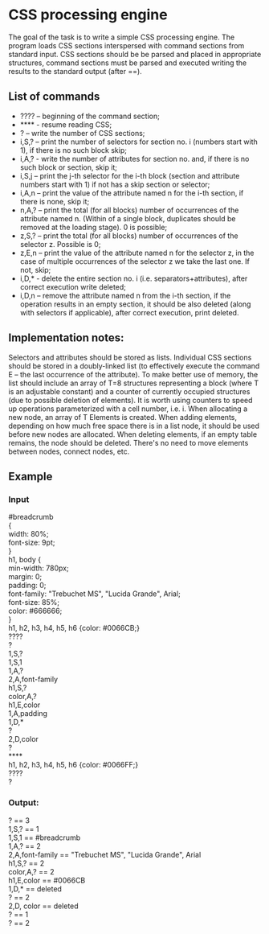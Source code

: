 # CSS processing engine
The goal of the task is to write a simple CSS processing engine. The program
loads CSS sections interspersed with command sections from standard input. CSS sections should be
be parsed and placed in appropriate structures, command sections must be parsed and executed
writing the results to the standard output (after ==).
## List of commands
- ???? – beginning of the command section;
- **** - resume reading CSS;
- ? – write the number of CSS sections;
- i,S,? – print the number of selectors for section no. i (numbers start with 1), if there is no such block
skip;
- i,A,? - write the number of attributes for section no. and, if there is no such block or section, skip it;
- i,S,j – print the j-th selector for the i-th block (section and attribute numbers start with 1) if not
has a skip section or selector;
- i,A,n – print the value of the attribute named n for the i-th section, if there is none, skip it;
- n,A,? – print the total (for all blocks) number of occurrences of the attribute named n. (Within
of a single block, duplicates should be removed at the loading stage). 0 is possible;
- z,S,? – print the total (for all blocks) number of occurrences of the selector z. Possible is 0;
- z,E,n – print the value of the attribute named n for the selector z, in the case of multiple occurrences of the selector z
we take the last one. If not, skip;
- i,D,* - delete the entire section no. i (i.e. separators+attributes), after correct execution write deleted;
- i,D,n – remove the attribute named n from the i-th section, if the operation results in an empty section, it should
be also deleted (along with selectors if applicable), after correct execution, print deleted.
## Implementation notes:
Selectors and attributes should be stored as lists.
Individual CSS sections should be stored in a doubly-linked list (to effectively
execute the command E – the last occurrence of the attribute). To make better use of memory, the list should
include an array of T=8 structures representing a block (where T is an adjustable constant) and a counter of currently occupied structures (due to possible deletion of elements).
It is worth using counters to speed up operations parameterized with a cell number, i.e. i.
When allocating a new node, an array of T Elements is created. When adding elements, depending on
how much free space there is in a list node, it should be used before new nodes are allocated.
When deleting elements, if an empty table remains, the node should be deleted. There's no need to
move elements between nodes, connect nodes, etc.
## Example
### Input
#breadcrumb  
{  
width: 80%;  
font-size: 9pt;  
}  
h1, body {  
min-width: 780px;  
margin: 0;  
padding: 0;  
font-family: "Trebuchet MS", "Lucida Grande", Arial;  
font-size: 85%;  
color: #666666;  
}  
h1, h2, h3, h4, h5, h6 {color: #0066CB;}  
????  
?  
1,S,?  
1,S,1  
1,A,?  
2,A,font-family  
h1,S,?  
color,A,?  
h1,E,color  
1,A,padding  
1,D,*  
?  
2,D,color  
?  
**** <br />
h1, h2, h3, h4, h5, h6 {color: #0066FF;}  
????  
?  
### Output:  
? == 3  
1,S,? == 1  
1,S,1 == #breadcrumb  
1,A,? == 2  
2,A,font-family == "Trebuchet MS", "Lucida Grande", Arial  
h1,S,? == 2  
color,A,? == 2  
h1,E,color == #0066CB  
1,D,* == deleted  
? == 2  
2,D, color == deleted  
? == 1  
? == 2  
